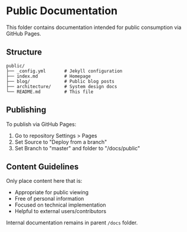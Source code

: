 # Public Documentation

This folder contains documentation intended for public consumption via GitHub Pages.

## Structure

```
public/
├── _config.yml       # Jekyll configuration
├── index.md          # Homepage
├── blog/             # Public blog posts
├── architecture/     # System design docs
└── README.md         # This file
```

## Publishing

To publish via GitHub Pages:
1. Go to repository Settings > Pages
2. Set Source to "Deploy from a branch"
3. Set Branch to "master" and folder to "/docs/public"

## Content Guidelines

Only place content here that is:
- Appropriate for public viewing
- Free of personal information
- Focused on technical implementation
- Helpful to external users/contributors

Internal documentation remains in parent `/docs` folder.